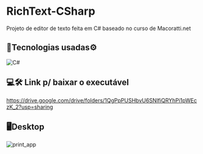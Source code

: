 # RichText-CSharp
Projeto de editor de texto feita em C# baseado no curso de Macoratti.net

## 🧰Tecnologias usadas⚙️

<img alt="C#" src="https://img.shields.io/badge/c%23%20-%23239120.svg?&style=for-the-badge&logo=c-sharp&logoColor=white"/>

## 💻🛠️ Link p/ baixar o executável
https://drive.google.com/drive/folders/1QgPpPUSHbvU6SNlfiQRYhPi1pWEczK_2?usp=sharing

## 🖥️Desktop

![print_app](https://user-images.githubusercontent.com/75538299/110152645-be9bb380-7dc0-11eb-8535-d6350f4e1747.png)
